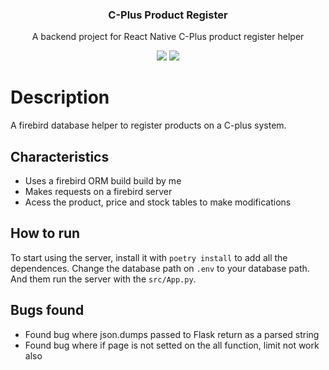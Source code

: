 <h3 align="center">
	C-Plus Product Register
</h3>
<p align="center">
	A backend project for React Native C-Plus product register helper
</p>
<div align="center">
	<img src="https://img.shields.io/badge/Python-FFD43B?style=for-the-badge&logo=python&logoColor=darkgreen" />
    <img src="https://img.shields.io/badge/Flask-000000?style=for-the-badge&logo=flask&logoColor=white" />
</div>

# Description

A firebird database helper to register products on a C-plus system.

## Characteristics

-   Uses a firebird ORM build build by me
-   Makes requests on a firebird server
-   Acess the product, price and stock tables to make modifications

## How to run

To start using the server, install it with `poetry install` to add all the dependences.
Change the database path on `.env` to your database path.
And them run the server with the `src/App.py`.

## Bugs found

-   Found bug where json.dumps passed to Flask return as a parsed string
-   Found bug where if page is not setted on the all function, limit not work also
